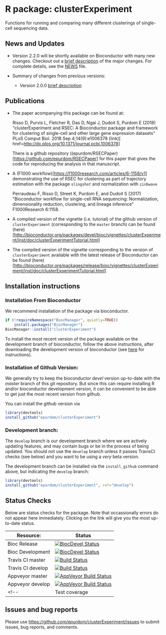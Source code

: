 # R package: clusterExperiment

Functions for running and comparing many different clusterings of single-cell sequencing data.

## News and Updates

* Version 2.2.0 will be shortly available on Bioconductor with many new changes. Checkout out a [brief description](https://github.com/epurdom/clusterExperiment/blob/master/update2.2.md) of the major changes. For complete details, see the [NEWS](https://github.com/epurdom/clusterExperiment/blob/master/NEWS) file.

* Summary of changes from previous versions: 
	- Version 2.0.0  [brief description](https://github.com/epurdom/clusterExperiment/blob/master/update2.0.md) 

## Publications

* The paper acompanying this package can be found at:

	Risso D, Purvis L, Fletcher R, Das D, Ngai J, Dudoit S, Purdom E (2018) "clusterExperiment and RSEC: A Bioconductor package and framework for clustering of single-cell and other large gene expression datasets" PLoS Comput Biol. 2018 Sep 4;14(9):e1006378 (link)[ href=http://dx.plos.org/10.1371/journal.pcbi.1006378] 
	
	There is a github repository ((epurdom/RSECPaper)[https://github.com/epurdom/RSECPaper] for this paper that gives the code for reproducing the analysis in that manuscript.

* A (F1000 workflow)[https://f1000research.com/articles/6-1158/v1] demonstrating the use of RSEC for clustering as part of trajectory estimation with the package `slingshot` and normalization with `zinbwave`

	Perraudeau F, Risso D, Street K, Purdom E, and Dudoit S (2017) "Bioconductor workflow for single-cell RNA sequencing: Normalization, dimensionality reduction, clustering, and lineage inference" F1000Research 6:1158. 

* A compiled version of the vignette (i.e. tutorial) of the github version of `clusterExperiment` (corresponding to the `master` branch) can be found (here)[http://bioconductor.org/packages/devel/bioc/vignettes/clusterExperiment/inst/doc/clusterExperimentTutorial.html] 

* The compiled version of the vignette corresponding to the version of `clusterExperiment` available with the latest release of Bioconductor can be found (here)[http://bioconductor.org/packages/release/bioc/vignettes/clusterExperiment/inst/doc/clusterExperimentTutorial.html] 

## Installation instructions

### Installation From Bioconductor

We recommend installation of the package via bioconductor.

```r
if (!requireNamespace("BiocManager", quietly=TRUE))
    install.packages("BiocManager")
BiocManager::install("clusterExperiment")
```

To install the most recent version of the package available on the development branch of bioconductor, follow the above instructions, after downloading the development version of bioconductor (see  [here](https://www.bioconductor.org/developers/how-to/useDevel/) for instructions).

### Installation of Github Version:

We generally try to keep the bioconductor *devel* version up-to-date with the *master* branch of this git repository. But since this can require installing R and/or bioconductor development version, it can be convenient to be able to get just the most recent version from github. 

You can install the github version via

```r
library(devtools)
install_github("epurdom/clusterExperiment")
```

### Development branch:

The `develop` branch is our development branch where we are actively updating features, and may contain bugs or be in the process of being updated. You should not use the `develop` branch unless it passes TravisCI checks (see below) and you want to be using a *very* beta version.

The development branch can be installed via the `install_github` command above, but indicating the `develop` branch:

```r
library(devtools)
install_github("epurdom/clusterExperiment", ref="develop")
```

## Status Checks

Below are status checks for the package. Note that occassionally errors do not appear here immediately. Clicking on the link will give you the most up-to-date status.

| Resource:     |  Status   |
| ------------- | ------------ |
| Bioc Release  | [![BiocDevel Status](http://bioconductor.org/shields/build/release/bioc/clusterExperiment.svg)](http://bioconductor.org/checkResults/release/bioc-LATEST/clusterExperiment/)|
| Bioc Development  | [![BiocDevel Status](http://bioconductor.org/shields/build/devel/bioc/clusterExperiment.svg)](http://bioconductor.org/checkResults/devel/bioc-LATEST/clusterExperiment/)|
| Travis CI master   | [![Build Status](https://travis-ci.org/epurdom/clusterExperiment.svg?branch=master)](https://travis-ci.org/epurdom/clusterExperiment) |
| Travis CI develop   | [![Build Status](https://travis-ci.org/epurdom/clusterExperiment.svg?branch=develop)](https://travis-ci.org/epurdom/clusterExperiment) |
| Appveyor master | [![AppVeyor Build Status](https://ci.appveyor.com/api/projects/status/github/epurdom/clusterExperiment?branch=master&svg=true)](https://ci.appveyor.com/project/epurdom/clusterExperiment) |
| Appveyor develop | [![AppVeyor Build Status](https://ci.appveyor.com/api/projects/status/github/epurdom/clusterExperiment?branch=develop&svg=true)](https://ci.appveyor.com/project/epurdom/clusterExperiment) |
<!-- | Test coverage |  [![Coverage Status](https://coveralls.io/repos/github/epurdom/clusterExperiment/badge.svg?branch=develop)](https://coveralls.io/github/epurdom/clusterExperiment?branch=develop) | -->

## Issues and bug reports

Please use https://github.com/epurdom/clusterExperiment/issues to submit issues, bug reports, and comments.
